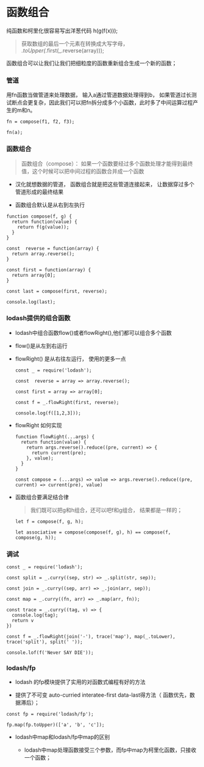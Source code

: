 # 函数组合

纯函数和柯里化很容易写出洋葱代码 h(g(f(x)));

> 获取数组的最后一个元素在转换成大写字母， _.toUpper(_.first(_.reverse(array)));

函数组合可以让我们让我们把细粒度的函数重新组合生成一个新的函数；

### 管道

用fn函数当做管道来处理数据， 输入a通过管道数据处理得到b， 如果管道过长测试断点会更复杂，因此我们可以把fn拆分成多个小函数，此时多了中间运算过程产生的m和n。

```
fn = compose(f1, f2, f3);

fn(a);
```

### 函数组合
> 函数组合（compose）： 如果一个函数要经过多个函数处理才能得到最终值，这个时候可以把中间过程的函数合并成一个函数

  * 汉化就想数据的管道， 函数组合就是把这些管道连接起来， 让数据穿过多个管道形成的最终结果

  * 函数组合默认是从右到左执行


  ```
  function compose(f, g) {
    return function(value) {
      return f(g(value));
    }
  }

  const  reverse = function(array) {
    return array.reverse();
  }

  const first = function(array) {
    return array[0];
  }

  const last = compose(first, reverse);

  console.log(last);
  ```

### lodash提供的组合函数

  * lodash中组合函数flow()或者flowRight(),他们都可以组合多个函数

  * flow()是从左到右运行

  * flowRight() 是从右往左运行， 使用的更多一点

      ```
      const _ = require('lodash');

      const  reverse = array => array.reverse();

      const first = array => array[0];

      const f = _.flowRight(first, reverse);

      console.log(f([1,2,3]));

      ```

  * flowRight 如何实现

      ```
      function flowRight(...args) {
        return function(value) {
          return args.reverse().reduce((pre, current) => {
            return current(pre);
          }, value);
        }
      }

      const compose = (...args) => value => args.reverse().reduce((pre, current) => current(pre), value)
      ```

  * 函数组合要满足结合律

      > 我们既可以把g和h组合，还可以吧f和g组合， 结果都是一样的；

      ```
      let f = compose(f, g, h);

      let associative = compose(compose(f, g), h) == compose(f, compose(g, h));
      ```


### 调试

  ```
  const _ = require('lodash');

  const split = _.curry((sep, str) => _.split(str, sep));

  const join = _.curry((sep, arr) => _.join(arr, sep));

  const map = _.curry((fn, arr) => _.map(arr, fn));

  const trace = _.curry((tag, v) => {
    console.log(tag);
    return v
  })

  const f = _.flowRight(join('-'), trace('map'), map(_.toLower), trace('split'), split(' '));

  console.lof(f('Never SAY DIE'));
  ```
     
### lodash/fp

  * lodash 的fp模块提供了实用的对函数式编程有好的方法

  * 提供了不可变 auto-curried interatee-first data-last得方法（ 函数优先，数据滞后）；

  ```
  const fp = require('lodash/fp');

  fp.map(fp.toUpper)(['a', 'b', 'c']);

  ```

  * lodash中map和lodash/fp中map的区别

      * lodash中map处理函数接受三个参数，而fp中map为柯里化函数，只接收一个函数；

  













